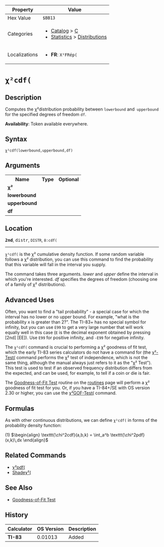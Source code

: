 | Property      | Value |
|---------------|-------|
| Hex Value     | `$BB13`|
| Categories    | <ul><li>[Catalog](<../categories/Catalog.md>) > [C](<../categories/Catalog.md#C>)</li><li>[Statistics](<../categories/Statistics.md>) > [Distributions](<../categories/Statistics.md#Distributions>)</li></ul> |
| Localizations | <ul><li><b>FR</b>: `X²FRép(	`</li></ul> |

# `χ²cdf(`

## Description
Computes the χ²distribution probability between `lowerbound` and` upperbound` for the specified degrees of freedom `df`.


<b>Availability</b>: Token available everywhere.

## Syntax
`χ²cdf(lowerbound,upperbound,df)`

## Arguments
<table>
<tr><th>Name</th><th>Type</th><th>Optional</th></tr>

<tr><td><b>χ²</b></td><td></td><td></td></tr>

<tr><td><b>lowerbound</b></td><td></td><td></td></tr>

<tr><td><b>upperbound</b></td><td></td><td></td></tr>

<tr><td><b>df</b></td><td></td><td></td></tr>

</table>

## Location
<tt><kbd><b>2nd</b></kbd></tt>, <kbd>distr</kbd>, `DISTR`, `8:cdf(`
<hr>

`χ²cdf(` is the χ² cumulative density function. If some random variable follows a χ² distribution, you can use this command to find the probability that this variable will fall in the interval you supply.

The command takes three arguments. _lower_ and _upper_ define the interval in which you're interested. _df_ specifies the degrees of freedom (choosing one of a family of χ² distributions).

## Advanced Uses

Often, you want to find a "tail probability" - a special case for which the interval has no lower or no upper bound. For example, "what is the probability x is greater than 2?". The TI-83+ has no special symbol for infinity, but you can use `E99` to get a very large number that will work equally well in this case (`E` is the decimal exponent obtained by pressing [2nd] [EE]). Use `E99` for positive infinity, and `-E99` for negative infinity.

The `χ²cdf(` command is crucial to performing a χ² goodness of fit test, which the early TI-83 series calculators do not have a command for (the [χ²-Test(](/chisquare-test) command performs the χ² test of independence, which is not the same thing, although the manual always just refers to it as the "χ² Test"). This test is used to test if an observed frequency distribution differs from the expected, and can be used, for example, to tell if a coin or die is fair.

The [Goodness-of-Fit Test](/goodness-of-fit) routine on the [routines](/routines) page will perform a χ² goodness of fit test for you. Or, if you have a TI-84+/SE with OS version 2.30 or higher, you can use the [χ²GOF-Test(](/chisquaregof-test) command.

## Formulas

As with other continuous distributions, we can define `χ²cdf(` in forms of the probability density function:

(1) $`\begin{align} \texttt{\chi^2cdf}(a,b,k) = \int_a^b \texttt{\chi^2pdf}(x,k)\,dx \end{align}`$ 

## Related Commands

*   [χ²pdf(](/chisquarepdf)
*   [Shadeχ²(](/shadechisquare)

## See Also

*   [Goodness-of-Fit Test](/goodness-of-fit)

## History
| Calculator | OS Version | Description |
|------------|------------|-------------|
| <b>TI-83</b> | 0.01013 | Added |


